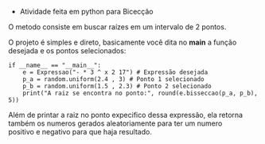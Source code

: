 * Atividade feita em python para Bicecção

O metodo consiste em buscar raízes em um intervalo de 2 pontos.

O projeto é simples e direto, basicamente você dita no __main__ a função desejada e os pontos selecionados:
```
if __name__ == "__main__":
    e = Expressao("- * 3 ^ x 2 17") # Expressão desejada
    p_a = random.uniform(2.4 , 3) # Ponto 1 selecionado
    p_b = random.uniform(1.5 , 2.3) # Ponto 2 selecionado
    print("A raiz se encontra no ponto:", round(e.bisseccao(p_a, p_b), 5))
```
Além de printar a raiz no ponto expecifico dessa expressão, ela retorna também os numeros gerados aleatoriamente para ter um numero</br>
positivo e negativo para que haja resultado.
